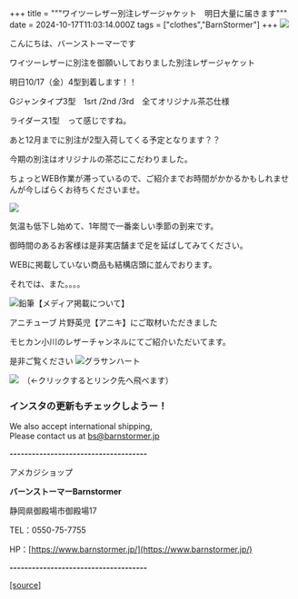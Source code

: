 +++
title = """ワイツーレザー別注レザージャケット　明日大量に届きます"""
date = 2024-10-17T11:03:14.000Z
tags = ["clothes","BarnStormer"]
+++
[![](https://stat.ameba.jp/user_images/20231023/16/barnstormer-go/b2/03/p/o0420015015354743273.png)](https://ameblo.jp/barnstormer-go/entry-12825670498.html)

こんにちは、バーンストーマーです

ワイツーレザーに別注を御願いしておりました別注レザージャケット

明日10/17（金）4型到着します！！

Gジャンタイプ3型　1srt /2nd /3rd　全てオリジナル茶芯仕様

ライダース1型　って感じですね。

あと12月までに別注が2型入荷してくる予定となります？？

今期の別注はオリジナルの茶芯にこだわりました。

ちょっとWEB作業が滞っているので、ご紹介までお時間がかかるかもしれませんが今しばらくお待ちくださいませ。

[![](https://stat.ameba.jp/user_images/20241017/19/barnstormer-go/1d/40/j/o0225022515499072189.jpg)](https://stat.ameba.jp/user_images/20241017/19/barnstormer-go/1d/40/j/o0225022515499072189.jpg)

気温も低下し始めて、1年間で一番楽しい季節の到来です。

御時間のあるお客様は是非実店舗まで足を延ばしてみてください。

WEBに掲載していない商品も結構店頭に並んでおります。

それでは、また。。。。

![鉛筆](https://stat100.ameba.jp/blog/ucs/img/char/char3/519.png)【メディア掲載について】

アニチューブ 片野英児【アニキ】にご取材いただきました

モヒカン小川のレザーチャンネルにてご紹介いただいてます。

是非ご覧ください ![グラサンハート](https://stat100.ameba.jp/blog/ucs/img/char/char3/148.png)

[![](https://stat.ameba.jp/user_images/20230412/16/barnstormer-go/6a/23/p/o0108010815269242493.png)](https://www.instagram.com/barnstormer_daily/)　（←クリックするとリンク先へ飛べます）

### インスタの更新もチェックしようー！

We also accept international shipping,  
Please contact us at bs@barnstormer.jp

**\-------------------------------------**

アメカジショップ

**バーンストーマーBarnstormer**

静岡県御殿場市御殿場17

TEL：0550-75-7755

HP：[https://www.barnstormer.jp/](https://www.barnstormer.jp/)

**\-------------------------------------**

[[source]](https://ameblo.jp/barnstormer-go/entry-12871622948.html)
